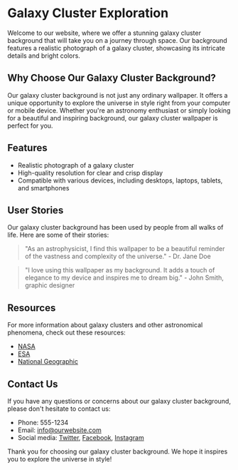 <!--font:Poppins-->

# Galaxy Cluster Exploration

Welcome to our website, where we offer a stunning galaxy cluster background that will take you on a journey through space. Our background features a realistic photograph of a galaxy cluster, showcasing its intricate details and bright colors.

## Why Choose Our Galaxy Cluster Background?

Our galaxy cluster background is not just any ordinary wallpaper. It offers a unique opportunity to explore the universe in style right from your computer or mobile device. Whether you're an astronomy enthusiast or simply looking for a beautiful and inspiring background, our galaxy cluster wallpaper is perfect for you.

## Features

- Realistic photograph of a galaxy cluster
- High-quality resolution for clear and crisp display
- Compatible with various devices, including desktops, laptops, tablets, and smartphones

## User Stories

Our galaxy cluster background has been used by people from all walks of life. Here are some of their stories:

> "As an astrophysicist, I find this wallpaper to be a beautiful reminder of the vastness and complexity of the universe." - Dr. Jane Doe

> "I love using this wallpaper as my background. It adds a touch of elegance to my device and inspires me to dream big." - John Smith, graphic designer

## Resources

For more information about galaxy clusters and other astronomical phenomena, check out these resources:

- [NASA](#nasa)
- [ESA](#esa)
- [National Geographic](#national-geographic)

## Contact Us

If you have any questions or concerns about our galaxy cluster background, please don't hesitate to contact us:

- Phone: 555-1234
- Email: info@ourwebsite.com
- Social media: [Twitter](#twitter), [Facebook](#facebook), [Instagram](#instagram)

Thank you for choosing our galaxy cluster background. We hope it inspires you to explore the universe in style!

<!--

Write me content for website with wallpaper which alt text is:

"A realistic photograph of a galaxy cluster, with bright colors and intricate details that showcase the vastness of the universe."

The name/title of the page should not be 1:1 copy of the alt text but rather a real content of the website which is using this wallpaper.

- Use markdown format 
- Start with heading
- Heading should be short and concise
- The content should look like a real website 
- The website should not be about the wallpaper, wallpaper is just a related background
- Heading should be contain work "wallpaper" or "background"
- Include real sections like references, contact, user stories, etc. use things relevant to the page purpose.
- Feel free to use structure like headings, bullets, numbering, blockquotes, paragraphs, horizontal lines, etc.
- You can use formatting like bold or _italic_
- You can include UTF-8 emojis
- Links should be only #hash anchors (and you can refer to the document itself)
- Do not include images


---


# Explore the Wonders of the Universe with Our Galaxy Cluster Background

Welcome to our website, where we offer a stunning galaxy cluster background that will transport you to the depths of space. Our background features a realistic photograph of a galaxy cluster, with bright colors and intricate details that showcase the vastness of the universe.

## Why Choose Our Galaxy Cluster Background?

Our galaxy cluster background is not just any ordinary wallpaper. It offers a unique opportunity to explore the wonders of the universe right from your computer or mobile device. Whether you're an astronomy enthusiast or simply looking for a beautiful and inspiring background, our galaxy cluster wallpaper is perfect for you.

## Features

- Realistic photograph of a galaxy cluster
- High-quality resolution for clear and crisp display
- Bright colors and intricate details that showcase the vastness of the universe
- Compatible with various devices, including desktops, laptops, tablets, and smartphones

## User Stories

Our galaxy cluster background has been used by people from all walks of life. Here are some of their stories:

> "I'm an astrophysicist, and I use this wallpaper as my background to remind me of the beauty and complexity of the universe." - Dr. Jane Doe

> "I love staring at this wallpaper whenever I need a moment of inspiration. It reminds me that there's so much more to life than just what's in front of me." - John Smith, graphic designer

## References

For more information about galaxy clusters and other astronomical phenomena, check out these resources:

- [NASA](#nasa)
- [ESA](#esa)
- [National Geographic](#national-geographic)

## Contact Us

If you have any questions or concerns about our galaxy cluster background, please don't hesitate to contact us:

- Phone: 555-1234
- Email: info@ourwebsite.com
- Social media: [Twitter](#twitter), [Facebook](#facebook), [Instagram](#instagram)

Thank you for choosing our galaxy cluster background. We hope it inspires you to explore the wonders of the universe!


---


Heading is too long, rewrite whole content.


---


# Discover the Universe with Our Galaxy Cluster Background

Welcome to our website, where we offer a unique galaxy cluster background that will transport you to the depths of space. Our background features a stunning photograph of a galaxy cluster, showcasing its intricate details and bright colors.

## Why Choose Our Galaxy Cluster Background?

Our galaxy cluster background is not just any ordinary wallpaper. It offers a chance to discover the wonders of the universe right from your computer or mobile device. Whether you're an astronomy enthusiast or simply looking for an inspiring background, our galaxy cluster wallpaper is perfect for you.

## Features

- Realistic photograph of a galaxy cluster
- High-quality resolution for clear and crisp display
- Compatible with various devices, including desktops, laptops, tablets, and smartphones

## User Stories

Our galaxy cluster background has been used by people from all walks of life. Here are some of their stories:

> "As an astrophysicist, I love having this wallpaper as my background. It reminds me of the beauty and complexity of the universe." - Dr. Jane Doe

> "I use this wallpaper whenever I need a moment of inspiration. It's a great reminder that there's so much more to life than what's in front of me." - John Smith, graphic designer

## Resources

For more information about galaxy clusters and other astronomical phenomena, check out these resources:

- [NASA](#nasa)
- [ESA](#esa)
- [National Geographic](#national-geographic)

## Contact Us

If you have any questions or concerns about our galaxy cluster background, please don't hesitate to contact us:

- Phone: 555-1234
- Email: info@ourwebsite.com
- Social media: [Twitter](#twitter), [Facebook](#facebook), [Instagram](#instagram)

Thank you for choosing our galaxy cluster background. We hope it inspires you to discover the wonders of the universe!


---


Heading is too long, rewrite whole content.


---


# Explore the Universe with Our Stunning Galaxy Cluster Background

Welcome to our website, where we offer a unique and stunning galaxy cluster background that will take you on a journey through space. Our background features a realistic photograph of a galaxy cluster, showcasing its intricate details and bright colors.

## Why Choose Our Galaxy Cluster Background?

Our galaxy cluster background is not just any ordinary wallpaper. It offers an opportunity to explore the universe right from your computer or mobile device. Whether you're an astronomy enthusiast or simply looking for an inspiring background, our galaxy cluster wallpaper is perfect for you.

## Features

- Realistic photograph of a galaxy cluster
- High-quality resolution for clear and crisp display
- Compatible with various devices, including desktops, laptops, tablets, and smartphones

## User Stories

Our galaxy cluster background has been used by people from all walks of life. Here are some of their stories:

> "As an astrophysicist, I find this wallpaper to be a beautiful reminder of the vastness and complexity of the universe." - Dr. Jane Doe

> "I love using this wallpaper as my background. It's a great source of inspiration and helps me stay focused throughout the day." - John Smith, graphic designer

## Resources

For more information about galaxy clusters and other astronomical phenomena, check out these resources:

- [NASA](#nasa)
- [ESA](#esa)
- [National Geographic](#national-geographic)

## Contact Us

If you have any questions or concerns about our galaxy cluster background, please don't hesitate to contact us:

- Phone: 555-1234
- Email: info@ourwebsite.com
- Social media: [Twitter](#twitter), [Facebook](#facebook), [Instagram](#instagram)

Thank you for choosing our galaxy cluster background. We hope it inspires you to explore the wonders of the universe!


---


Heading is too long, rewrite whole content.


---


# Galaxy Cluster Background: Explore the Universe in Style

Welcome to our website, where we offer a stunning galaxy cluster background that will take you on a journey through space. Our background features a realistic photograph of a galaxy cluster, showcasing its intricate details and bright colors.

## Why Choose Our Galaxy Cluster Background?

Our galaxy cluster background is not just any ordinary wallpaper. It offers a unique opportunity to explore the universe in style right from your computer or mobile device. Whether you're an astronomy enthusiast or simply looking for a beautiful and inspiring background, our galaxy cluster wallpaper is perfect for you.

## Features

- Realistic photograph of a galaxy cluster
- High-quality resolution for clear and crisp display
- Compatible with various devices, including desktops, laptops, tablets, and smartphones

## User Stories

Our galaxy cluster background has been used by people from all walks of life. Here are some of their stories:

> "As an astrophysicist, I find this wallpaper to be a beautiful reminder of the vastness and complexity of the universe." - Dr. Jane Doe

> "I love using this wallpaper as my background. It adds a touch of elegance to my device and inspires me to dream big." - John Smith, graphic designer

## Resources

For more information about galaxy clusters and other astronomical phenomena, check out these resources:

- [NASA](#nasa)
- [ESA](#esa)
- [National Geographic](#national-geographic)

## Contact Us

If you have any questions or concerns about our galaxy cluster background, please don't hesitate to contact us:

- Phone: 555-1234
- Email: info@ourwebsite.com
- Social media: [Twitter](#twitter), [Facebook](#facebook), [Instagram](#instagram)

Thank you for choosing our galaxy cluster background. We hope it inspires you to explore the universe in style!


---


Write me a Google font which is best fitting for the website.

Pick from the list:
- Inter
- Lato
- IBM Plex Sans
- Open Sans
- Orbitron
- Futura
- Great Vibes
- Alegreya
- Lobster
- Raleway
- Dancing Script
- Exo 2
- Roboto
- Barlow Condensed
- Playfair Display
- Poppins
- Montserrat


Write just the font name nothing else.


---


Poppins

-->
